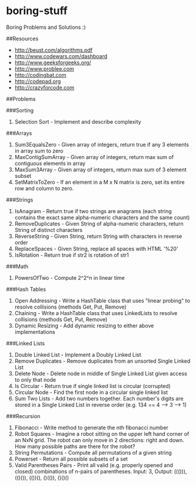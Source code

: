 boring-stuff
==================

Boring Problems and Solutions :)

##Resources
- http://beust.com/algorithms.pdf
- http://www.codewars.com/dashboard
- http://www.geeksforgeeks.org/
- http://www.problee.com
- http://codingbat.com
- http://codepad.org
- http://crazyforcode.com

##Problems

###Sorting

1. Selection Sort - Implement and describe complexity

###Arrays

1. Sum3EqualsZero - Given array of integers, return true if any 3 elements in array sum to zero
2. MaxContigSumArray - Given array of integers, return max sum of contiguous elements in array
3. MaxSum3Array - Given array of integers, return max sum of 3 element subset
4. SetMatrixToZero - If an element in a M x N matrix is zero, set its entire row and column to zero.

###Strings

1. IsAnagram - Return true if two strings are anagrams (each string contains the exact same alpha-numeric characters and the same count)
2. RemoveDuplicates - Given String of alpha-numeric characters, return String of distinct characters
3. ReverseString - Given String, return String with characters in reverse order
4. ReplaceSpaces - Given String, replace all spaces with HTML '%20'
5. IsRotation - Return true if str2 is rotation of str1

###Math

1. PowersOfTwo - Compute 2^2^n in linear time

###Hash Tables

1. Open Addressing - Write a HashTable class that uses "linear probing" to resolve collisions (methods Get, Put, Remove)
2. Chaining - Write a HashTable class that uses LinkedLists to resolve collisions (methods Get, Put, Remove)
3. Dynamic Resizing - Add dynamic resizing to either above implementations

###Linked Lists

1. Double Linked List - Implement a Doubly Linked List
2. Remove Duplicates - Remove duplicates from an unsorted Single Linked List
3. Delete Node - Delete node in middle of Single Linked List given access to only that node
4. Is Circular - Return true if single linked list is circular (corrupted)
5. Circular Node - Find the first node in a circular single linked list
5. Sum Two Lists - Add two numbers together. Each number's digits are stored in a Single Linked List in reverse order (e.g. 134 == 4 --> 3 --> 1)

###Recursion

1. Fibonacci - Write method to generate the nth fibonacci number
2. Robot Squares - Imagine a robot sitting on the upper left hand corner of an NxN grid. The robot can only move in 2 directions: right and down. How many possible paths are there for the robot?
3. String Permutations - Compute all permutations of a given string
4. Powerset - Return all possible subsets of a set
5. Valid Parentheses Pairs - Print all valid (e.g. properly opened and closed) combinations of n-pairs of parentheses. Input: 3, Output: ((())), (()()), (())(), ()(()), ()()()
